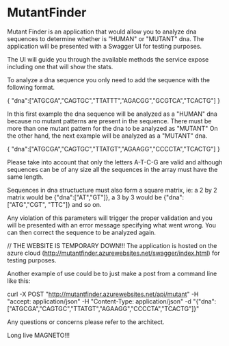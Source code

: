 # MutantFinder

Mutant Finder is an application that would allow you to analyze dna sequences to determine whether is "HUMAN" or "MUTANT" dna. The application will be presented with a Swagger UI for testing purposes.

The UI will guide you through the available methods the service expose including one that will show the stats.

To analyze a dna sequence you only need to add the sequence with the following format.

{ "dna":["ATGCGA","CAGTGC","TTATTT","AGACGG","GCGTCA","TCACTG"] }

In this first example the dna sequence will be analyzed as a "HUMAN" dna because no mutant patterns are present in the sequence. There must be more than one mutant pattern for the dna to be analyzed as "MUTANT" On the other hand, the next example will be analyzed as a "MUTANT" dna.

{ "dna":["ATGCGA","CAGTGC","TTATGT","AGAAGG","CCCCTA","TCACTG"] }

Please take into account that only the letters A-T-C-G are valid and although sequences can be of any size all the sequences in the array must have the same length.

Sequences in dna structucture must also form a square matrix, ie: a 2 by 2 matrix would be {"dna":["AT","GT"]}, a 3 by 3 would be {"dna":["ATG","CGT", "TTC"]} and so on.

Any violation of this parameters will trigger the proper validation and you will be presented with an error message specifying what went wrong. You can then correct the sequence to be analyzed again.

// THE WEBSITE IS TEMPORARY DOWN!!! 
The application is hosted on the azure cloud (http://mutantfinder.azurewebsites.net/swagger/index.html) for testing purposes.

Another example of use could be to just make a post from a command line like this:

curl -X POST "http://mutantfinder.azurewebsites.net/api/mutant" -H "accept: application/json" -H "Content-Type: application/json" -d "{\"dna\":[\"ATGCGA\",\"CAGTGC\",\"TTATGT\",\"AGAAGG\",\"CCCCTA\",\"TCACTG\"]}"

Any questions or concerns please refer to the architect.

Long live MAGNETO!!!

